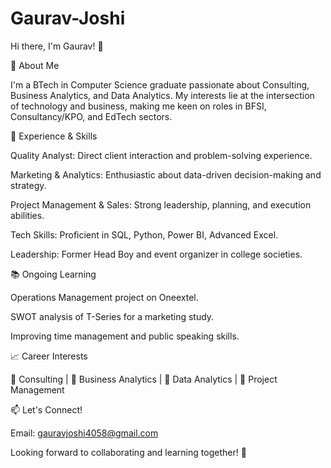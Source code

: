 # Gaurav-Joshi
Hi there, I'm Gaurav! 👋

🚀 About Me

I'm a BTech in Computer Science graduate passionate about Consulting, Business Analytics, and Data Analytics. My interests lie at the intersection of technology and business, making me keen on roles in BFSI, Consultancy/KPO, and EdTech sectors.

💼 Experience & Skills

Quality Analyst: Direct client interaction and problem-solving experience.

Marketing & Analytics: Enthusiastic about data-driven decision-making and strategy.

Project Management & Sales: Strong leadership, planning, and execution abilities.

Tech Skills: Proficient in SQL, Python, Power BI, Advanced Excel.

Leadership: Former Head Boy and event organizer in college societies.

📚 Ongoing Learning

Operations Management project on Oneextel.

SWOT analysis of T-Series for a marketing study.

Improving time management and public speaking skills.

📈 Career Interests

🔹 Consulting | 🔹 Business Analytics | 🔹 Data Analytics | 🔹 Project Management

📫 Let's Connect!

Email: gauravjoshi4058@gmail.com

Looking forward to collaborating and learning together! 🚀

